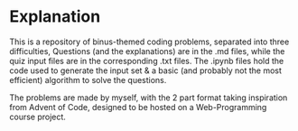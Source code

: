 # Explanation

This is a repository of binus-themed coding problems, separated into three difficulties, Questions (and the explanations) are in the .md files, while the quiz input files are in the corresponding .txt files. The .ipynb files hold the code used to generate the input set & a basic (and probably not the most efficient) algorithm to solve the questions.

The problems are made by myself, with the 2 part format taking inspiration from Advent of Code, designed to be hosted on a Web-Programming course project.